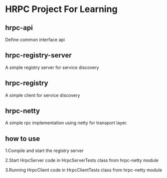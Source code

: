 # HRPC Project For Learning

## hrpc-api
Define common interface api 


## hrpc-registry-server
A simple registry server for service discovery

## hrpc-registry
A simple client for service discovery

## hrpc-netty
A simple rpc implementation using netty for transport layer.


## how to use
1.Compile and start the registry server

2.Start HrpcServer code in HrpcServerTests class from hrpc-netty module

3.Running HrpcClient code in HrpcClientTests class from hrpc-netty module

